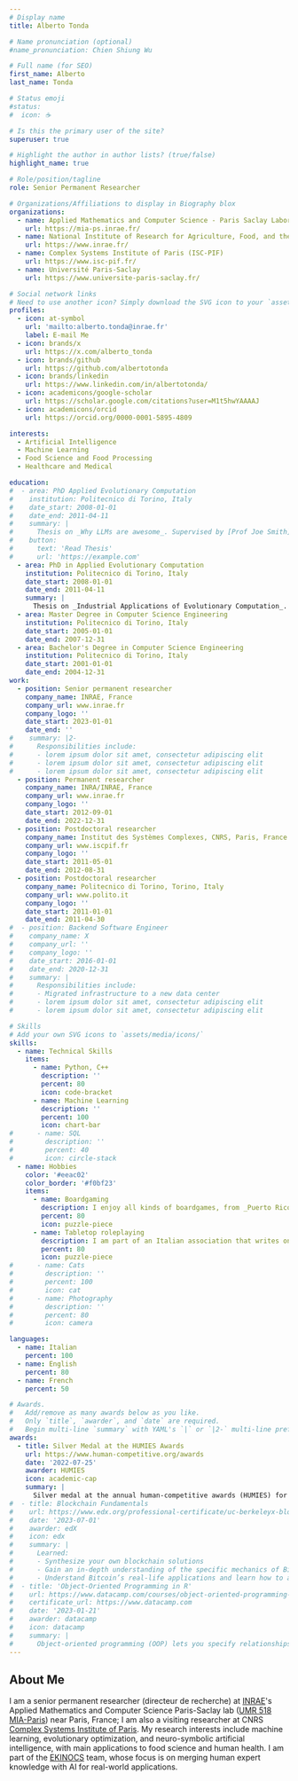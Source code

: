 ```yaml
---
# Display name
title: Alberto Tonda

# Name pronunciation (optional)
#name_pronunciation: Chien Shiung Wu

# Full name (for SEO)
first_name: Alberto
last_name: Tonda

# Status emoji
#status:
#  icon: ☕️

# Is this the primary user of the site?
superuser: true

# Highlight the author in author lists? (true/false)
highlight_name: true

# Role/position/tagline
role: Senior Permanent Researcher

# Organizations/Affiliations to display in Biography blox
organizations:
  - name: Applied Mathematics and Computer Science - Paris Saclay Laboratory
    url: https://mia-ps.inrae.fr/ 
  - name: National Institute of Research for Agriculture, Food, and the Environment
    url: https://www.inrae.fr/
  - name: Complex Systems Institute of Paris (ISC-PIF)
    url: https://www.isc-pif.fr/
  - name: Université Paris-Saclay
    url: https://www.universite-paris-saclay.fr/

# Social network links
# Need to use another icon? Simply download the SVG icon to your `assets/media/icons/` folder.
profiles:
  - icon: at-symbol
    url: 'mailto:alberto.tonda@inrae.fr'
    label: E-mail Me
  - icon: brands/x
    url: https://x.com/alberto_tonda
  - icon: brands/github
    url: https://github.com/albertotonda
  - icon: brands/linkedin
    url: https://www.linkedin.com/in/albertotonda/
  - icon: academicons/google-scholar
    url: https://scholar.google.com/citations?user=M1t5hwYAAAAJ
  - icon: academicons/orcid
    url: https://orcid.org/0000-0001-5895-4809

interests:
  - Artificial Intelligence
  - Machine Learning
  - Food Science and Food Processing
  - Healthcare and Medical

education:
#  - area: PhD Applied Evolutionary Computation
#    institution: Politecnico di Torino, Italy
#    date_start: 2008-01-01
#    date_end: 2011-04-11
#    summary: |
#      Thesis on _Why LLMs are awesome_. Supervised by [Prof Joe Smith](https://example.com). Presented papers at 5 IEEE conferences with the contributions being published in 2 Springer journals.
#    button:
#      text: 'Read Thesis'
#      url: 'https://example.com'
  - area: PhD in Applied Evolutionary Computation
    institution: Politecnico di Torino, Italy
    date_start: 2008-01-01
    date_end: 2011-04-11
    summary: |
      Thesis on _Industrial Applications of Evolutionary Computation_. Supervised by [Prof. Giovanni Squillero](https://staff.polito.it/giovanni.squillero/).
  - area: Master Degree in Computer Science Engineering
    institution: Politecnico di Torino, Italy
    date_start: 2005-01-01
    date_end: 2007-12-31
  - area: Bachelor's Degree in Computer Science Engineering
    institution: Politecnico di Torino, Italy
    date_start: 2001-01-01
    date_end: 2004-12-31
work:
  - position: Senior permanent researcher
    company_name: INRAE, France
    company_url: www.inrae.fr
    company_logo: ''
    date_start: 2023-01-01
    date_end: ''
#    summary: |2-
#      Responsibilities include:
#      - lorem ipsum dolor sit amet, consectetur adipiscing elit
#      - lorem ipsum dolor sit amet, consectetur adipiscing elit
#      - lorem ipsum dolor sit amet, consectetur adipiscing elit
  - position: Permanent researcher
    company_name: INRA/INRAE, France
    company_url: www.inrae.fr
    company_logo: ''
    date_start: 2012-09-01
    date_end: 2022-12-31
  - position: Postdoctoral researcher
    company_name: Institut des Systèmes Complexes, CNRS, Paris, France
    company_url: www.iscpif.fr
    company_logo: ''
    date_start: 2011-05-01
    date_end: 2012-08-31
  - position: Postdoctoral researcher
    company_name: Politecnico di Torino, Torino, Italy
    company_url: www.polito.it
    company_logo: ''
    date_start: 2011-01-01
    date_end: 2011-04-30
#  - position: Backend Software Engineer
#    company_name: X
#    company_url: ''
#    company_logo: ''
#    date_start: 2016-01-01
#    date_end: 2020-12-31
#    summary: |
#      Responsibilities include:
#      - Migrated infrastructure to a new data center
#      - lorem ipsum dolor sit amet, consectetur adipiscing elit
#      - lorem ipsum dolor sit amet, consectetur adipiscing elit

# Skills
# Add your own SVG icons to `assets/media/icons/`
skills:
  - name: Technical Skills
    items:
      - name: Python, C++
        description: ''
        percent: 80
        icon: code-bracket
      - name: Machine Learning
        description: ''
        percent: 100
        icon: chart-bar
#      - name: SQL
#        description: ''
#        percent: 40
#        icon: circle-stack
  - name: Hobbies
    color: '#eeac02'
    color_border: '#f0bf23'
    items:
      - name: Boardgaming
        description: I enjoy all kinds of boardgames, from _Puerto Rico_ to _Spirit Island_.
        percent: 80
        icon: puzzle-piece
      - name: Tabletop roleplaying
        description: I am part of an Italian association that writes one-shot adventures for Dungeons&Dragons and other game systems. Take a look at our website, [https://www.gruppochimera.it](https://www.gruppochimera.it)
        percent: 80
        icon: puzzle-piece
#      - name: Cats
#        description: ''
#        percent: 100
#        icon: cat
#      - name: Photography
#        description: ''
#        percent: 80
#        icon: camera

languages:
  - name: Italian
    percent: 100
  - name: English
    percent: 80
  - name: French
    percent: 50

# Awards.
#   Add/remove as many awards below as you like.
#   Only `title`, `awarder`, and `date` are required.
#   Begin multi-line `summary` with YAML's `|` or `|2-` multi-line prefix and indent 2 spaces below.
awards:
  - title: Silver Medal at the HUMIES Awards
    url: https://www.human-competitive.org/awards
    date: '2022-07-25'
    awarder: HUMIES
    icon: academic-cap
    summary: |
      Silver medal at the annual human-competitive awards (HUMIES) for the development of a machine learning approach able to automatically discover primers for viruses.
#  - title: Blockchain Fundamentals
#    url: https://www.edx.org/professional-certificate/uc-berkeleyx-blockchain-fundamentals
#    date: '2023-07-01'
#    awarder: edX
#    icon: edx
#    summary: |
#      Learned:
#      - Synthesize your own blockchain solutions
#      - Gain an in-depth understanding of the specific mechanics of Bitcoin
#      - Understand Bitcoin’s real-life applications and learn how to attack and destroy Bitcoin, Ethereum, smart contracts and Dapps, and alternatives to Bitcoin’s Proof-of-Work consensus algorithm
#  - title: 'Object-Oriented Programming in R'
#    url: https://www.datacamp.com/courses/object-oriented-programming-with-s3-and-r6-in-r
#    certificate_url: https://www.datacamp.com
#    date: '2023-01-21'
#    awarder: datacamp
#    icon: datacamp
#    summary: |
#      Object-oriented programming (OOP) lets you specify relationships between functions and the objects that they can act on, helping you manage complexity in your code. This is an intermediate level course, providing an introduction to OOP, using the S3 and R6 systems. S3 is a great day-to-day R programming tool that simplifies some of the functions that you write. R6 is especially useful for industry-specific analyses, working with web APIs, and building GUIs.
---
```


## About Me

I am a senior permanent researcher (directeur de recherche) at [INRAE](https://www.inrae.fr)'s Applied Mathematics and Computer Science Paris-Saclay lab ([UMR 518 MIA-Paris](https://mia-ps.inrae.fr/)) near Paris, France; I am also a visiting researcher at CNRS [Complex Systems Institute of Paris](https://www.iscpif.fr). My research interests include machine learning, evolutionary optimization, and neuro-symbolic artificial intelligence, with main applications to food science and human health. I am part of the [EKINOCS](https://mia-ps.inrae.fr/ekinocs) team, whose focus is on merging human expert knowledge with AI for real-world applications.
